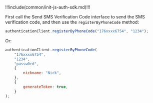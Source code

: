 !!!include(common/init-js-auth-sdk.md)!!!

First call the Send SMS Verification Code interface to send the SMS verification code, and then use the `registerByPhoneCode` method:

```javascript
authenticationClient.registerByPhoneCode("176xxxx6754", "1234");
```

Or:

```javascript
authenticationClient.registerByPhoneCode(
	"176xxxx6754",
	"1234",
	"passw0rd",
	{
		nickname: "Nick",
	},
	{
		generateToken: true,
	}
);
```
